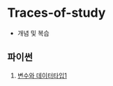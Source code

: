 # Traces-of-study   
- 개념 및 복습
## 파이썬
01. [변수와 데이터타입1](https://github.com/itavita08/Traces-of-study/blob/main/01_%EB%B3%80%EC%88%98%EC%99%80%20%EB%8D%B0%EC%9D%B4%ED%84%B0%ED%83%80%EC%9E%85_%EC%A0%95%EB%A6%AC.ipynb) 

